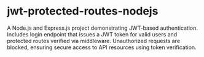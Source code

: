 # jwt-protected-routes-nodejs
A Node.js and Express.js project demonstrating JWT-based authentication. Includes login endpoint that issues a JWT token for valid users and protected routes verified via middleware. Unauthorized requests are blocked, ensuring secure access to API resources using token verification.
